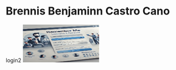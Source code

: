 # Brennis Benjaminn Castro Cano

login2
<img src="./assets/login2.png" alt="Texto alternativo" width="200" height="100">
